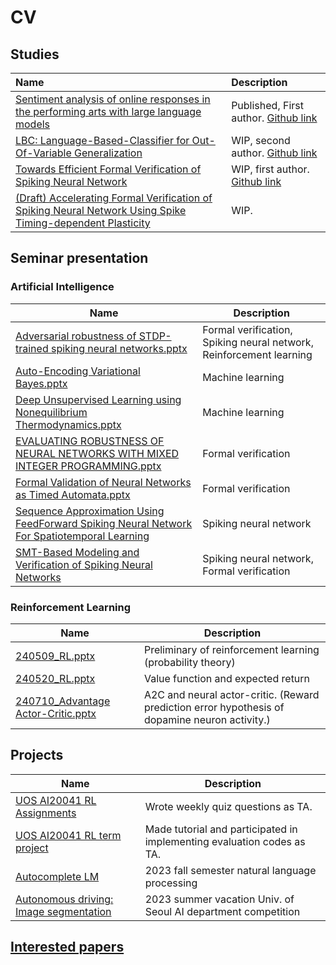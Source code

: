 # CV
## Studies
  
  | Name                                                                                                                                                                       | Description                                                                                        |
  | :------------------------------------------------------------------------------------------------------------------------------------------------------------------------- | :------------------------------------------------------------------------------------------------- |
  | [Sentiment analysis of online responses in the performing arts with large language models](https://www.sciencedirect.com/science/article/pii/S2405844023096652?via%3Dihub) | Published, First author. [Github link](paper/sentiment-analysis/README.md)                         |
  | [LBC: Language-Based-Classifier for Out-Of-Variable Generalization](https://arxiv.org/abs/2408.10923)                                                                      | WIP, second author. [Github link](paper/Language-Based-Classifier-forOOV-Generalization/README.md) |
  | [Towards Efficient Formal Verification of Spiking Neural Network](https://arxiv.org/abs/2408.10900)                                                                        | WIP, first author. [Github link](paper/SNN-Verification-Optimization/README.md)                    |
  | [(Draft) Accelerating Formal Verification of Spiking Neural Network Using Spike Timing-dependent Plasticity](paper/STDP-verification/README.md)                            | WIP.                                                                                               |

## Seminar presentation
  ### Artificial Intelligence
  
  | Name                                                                                                                                                                                                                                                | Description                                                         |
  | --------------------------------------------------------------------------------------------------------------------------------------------------------------------------------------------------------------------------------------------------- | ------------------------------------------------------------------- |
  | [Adversarial robustness of STDP-trained spiking neural networks.pptx](seminar/artificial%20intelligence/Adversarial%20robustness%20of%20STDP-trained%20spiking%20neural%20networks.pptx)                                                            | Formal verification, Spiking neural network, Reinforcement learning |
  | [Auto-Encoding Variational Bayes.pptx](seminar/artificial%20intelligence/Auto-Encoding%20Variational%20Bayes.pptx)                                                                                                                                  | Machine learning                                                    |
  | [Deep Unsupervised Learning using Nonequilibrium Thermodynamics.pptx](seminar/artificial%20intelligence/Deep%20Unsupervised%20Learning%20using%20Nonequilibrium%20Thermodynamics.pptx)                                                              | Machine learning                                                    |
  | [EVALUATING ROBUSTNESS OF NEURAL NETWORKS WITH MIXED INTEGER PROGRAMMING.pptx](seminar/artificial%20intelligence/EVALUATING%20ROBUSTNESS%20OF%20NEURAL%20NETWORKS%20WITH%20MIXED%20INTEGER%20PROGRAMMING.pptx)                                      | Formal verification                                                 |
  | [Formal Validation of Neural Networks as Timed Automata.pptx](seminar/artificial%20intelligence/Formal%20Validation%20of%20Neural%20Networks%20as%20Timed%20Automata.pptx)                                                                          | Formal verification                                                 |
  | [Sequence Approximation Using FeedForward Spiking Neural Network For Spatiotemporal Learning](seminar/artificial%20intelligence/Sequence%20Approximation%20Using%20FeedForward%20Spiking%20Neural%20Network%20For%20Spatiotemporal%20Learning.pptx) | Spiking neural network                                              |
  | [SMT-Based Modeling and Verification of Spiking Neural Networks](seminar/artificial%20intelligence/SMT-Based%20Modeling%20and%20Verification%20of%20Spiking%20Neural%20Networks.pptx)                                                               | Spiking neural network, Formal verification                         |
  
  
  ### Reinforcement Learning
  
  | Name                                                                                                        | Description                                                                                    |
  | ----------------------------------------------------------------------------------------------------------- | ---------------------------------------------------------------------------------------------- |
  | [240509_RL.pptx](seminar/reinforcement%20learning/240509_RL.pptx)                                           | Preliminary of reinforcement learning (probability theory)                                     |
  | [240520_RL.pptx](seminar/reinforcement%20learning/240520_RL.pptx)                                           | Value function and expected return                                                             |
  | [240710_Advantage Actor-Critic.pptx](seminar/reinforcement%20learning/240710_Advantage%20Actor-Critic.pptx) | A2C and neural actor-critic. (Reward prediction error hypothesis of dopamine neuron activity.) |

## Projects
| Name                                                                                       | Description                                                            |
| ------------------------------------------------------------------------------------------ | ---------------------------------------------------------------------- |
| [UOS AI20041 RL Assignments](https://github.com/singforai/RL_Public_Assignments/tree/main) | Wrote weekly quiz questions as TA.                                     |
| [UOS AI20041 RL term project](https://github.com/UoS-CIDA-Lab/AI20041_CarRacing_Project)   | Made tutorial and participated in implementing evaluation codes as TA. |
| [Autocomplete LM]([projects/AutocompleteLM/](https://github.com/brseong/AutocompleteLM))   | 2023 fall semester natural language processing                         |
| [Autonomous driving: Image segmentation](https://github.com/brseong/InternImage)           | 2023 summer vacation Univ. of Seoul AI department competition          |

## [Interested papers](Interested%20papers/list.md)
